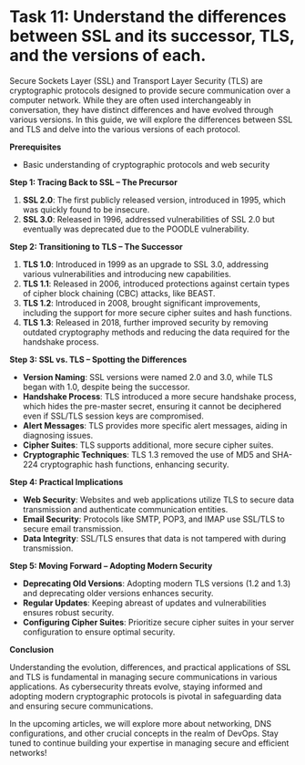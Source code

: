 # Task 11: Understand the differences between SSL and its successor, TLS, and the versions of each.

Secure Sockets Layer (SSL) and Transport Layer Security (TLS) are cryptographic protocols designed to provide secure communication over a computer network. While they are often used interchangeably in conversation, they have distinct differences and have evolved through various versions. In this guide, we will explore the differences between SSL and TLS and delve into the various versions of each protocol.

**Prerequisites**

- Basic understanding of cryptographic protocols and web security

**Step 1: Tracing Back to SSL – The Precursor**

1. **SSL 2.0**: The first publicly released version, introduced in 1995, which was quickly found to be insecure.
2. **SSL 3.0**: Released in 1996, addressed vulnerabilities of SSL 2.0 but eventually was deprecated due to the POODLE vulnerability.

**Step 2: Transitioning to TLS – The Successor**

1. **TLS 1.0**: Introduced in 1999 as an upgrade to SSL 3.0, addressing various vulnerabilities and introducing new capabilities.
2. **TLS 1.1**: Released in 2006, introduced protections against certain types of cipher block chaining (CBC) attacks, like BEAST.
3. **TLS 1.2**: Introduced in 2008, brought significant improvements, including the support for more secure cipher suites and hash functions.
4. **TLS 1.3**: Released in 2018, further improved security by removing outdated cryptography methods and reducing the data required for the handshake process.

**Step 3: SSL vs. TLS – Spotting the Differences**

- **Version Naming**: SSL versions were named 2.0 and 3.0, while TLS began with 1.0, despite being the successor.
- **Handshake Process**: TLS introduced a more secure handshake process, which hides the pre-master secret, ensuring it cannot be deciphered even if SSL/TLS session keys are compromised.
- **Alert Messages**: TLS provides more specific alert messages, aiding in diagnosing issues.
- **Cipher Suites**: TLS supports additional, more secure cipher suites.
- **Cryptographic Techniques**: TLS 1.3 removed the use of MD5 and SHA-224 cryptographic hash functions, enhancing security.

**Step 4: Practical Implications**

- **Web Security**: Websites and web applications utilize TLS to secure data transmission and authenticate communication entities.
- **Email Security**: Protocols like SMTP, POP3, and IMAP use SSL/TLS to secure email transmission.
- **Data Integrity**: SSL/TLS ensures that data is not tampered with during transmission.

**Step 5: Moving Forward – Adopting Modern Security**

- **Deprecating Old Versions**: Adopting modern TLS versions (1.2 and 1.3) and deprecating older versions enhances security.
- **Regular Updates**: Keeping abreast of updates and vulnerabilities ensures robust security.
- **Configuring Cipher Suites**: Prioritize secure cipher suites in your server configuration to ensure optimal security.

**Conclusion**

Understanding the evolution, differences, and practical applications of SSL and TLS is fundamental in managing secure communications in various applications. As cybersecurity threats evolve, staying informed and adopting modern cryptographic protocols is pivotal in safeguarding data and ensuring secure communications.

In the upcoming articles, we will explore more about networking, DNS configurations, and other crucial concepts in the realm of DevOps. Stay tuned to continue building your expertise in managing secure and efficient networks!